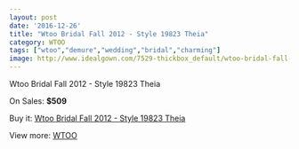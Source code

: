 ```yaml
---
layout: post
date: '2016-12-26'
title: "Wtoo Bridal Fall 2012 - Style 19823 Theia"
category: WTOO
tags: ["wtoo","demure","wedding","bridal","charming"]
image: http://www.idealgown.com/7529-thickbox_default/wtoo-bridal-fall-2012-style-19823-theia.jpg
---
```

Wtoo Bridal Fall 2012 - Style 19823 Theia

On Sales: **$509**
<a href="https://www.idealgown.com/en/wtoo/3187-wtoo-bridal-fall-2012-style-19823-theia.html"><amp-img layout="responsive" width="600" height="600" src="//www.idealgown.com/7529-thickbox_default/wtoo-bridal-fall-2012-style-19823-theia.jpg" alt="Wtoo Bridal Fall 2012 - Style 19823 Theia 0" /></a>
<a href="https://www.idealgown.com/en/wtoo/3187-wtoo-bridal-fall-2012-style-19823-theia.html"><amp-img layout="responsive" width="600" height="600" src="//www.idealgown.com/7530-thickbox_default/wtoo-bridal-fall-2012-style-19823-theia.jpg" alt="Wtoo Bridal Fall 2012 - Style 19823 Theia 1" /></a>

Buy it: [Wtoo Bridal Fall 2012 - Style 19823 Theia](https://www.idealgown.com/en/wtoo/3187-wtoo-bridal-fall-2012-style-19823-theia.html "Wtoo Bridal Fall 2012 - Style 19823 Theia")

View more: [WTOO](https://www.idealgown.com/en/39-wtoo "WTOO")